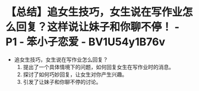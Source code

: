 # 【总结】追女生技巧，女生说在写作业怎么回复？这样说让妹子和你聊不停！ - P1 - 笨小子恋爱 - BV1U54y1B76v

-   追女生技巧，女生说在写作业怎么回复？
    1.  提出了一个具体情境下的问题，如何回复女生在写作业时的消息。
    2.  探讨了如何巧妙回复，让女生对你产生兴趣。
    3.  引发了让妹子和你聊不停的讨论。